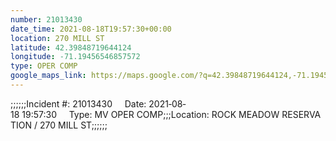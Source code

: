 ```yaml
---
number: 21013430
date_time: 2021-08-18T19:57:30+00:00
location: 270 MILL ST
latitude: 42.39848719644124
longitude: -71.19456546857572
type: OPER COMP
google_maps_link: https://maps.google.com/?q=42.39848719644124,-71.19456546857572
---
```


;;;;;;Incident #: 21013430     Date: 2021‐08‐18 19:57:30     Type: MV OPER COMP;;;Location: ROCK MEADOW RESERVATION / 270 MILL ST;;;;;;
